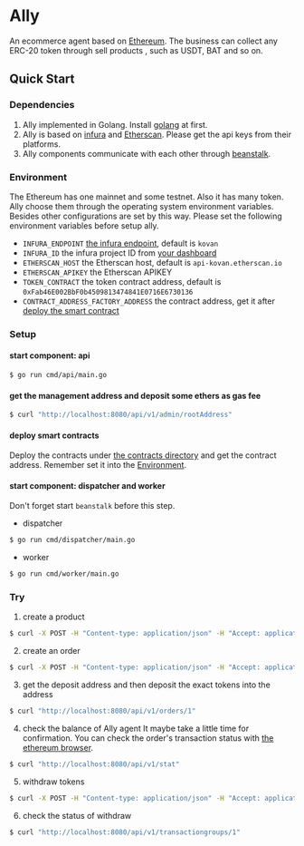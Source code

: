 # Ally
An ecommerce agent based on [Ethereum](https://ethereum.org/). The business can collect any ERC-20 token through sell products , such as USDT, BAT and so on.

## Quick Start
### Dependencies
1. Ally implemented in Golang. Install [golang](https://golang.org/) at first.
2. Ally is based on [infura](https://infura.io/) and [Etherscan](https://etherscan.io/). Please get the api keys from their platforms.
3. Ally components communicate with each other through [beanstalk](https://beanstalkd.github.io/).

### Environment
The Ethereum has one mainnet and some testnet. Also it has many token. Ally choose them through the operating system environment variables. Besides other configurations are set by this way. Please set the following environment variables before setup ally.
- `INFURA_ENDPOINT` [the infura endpoint](https://infura.io/docs/gettingStarted/chooseaNetwork.md), default is `kovan`
- `INFURA_ID` the infura project ID from [your dashboard](https://infura.io/dashboard)
- `ETHERSCAN_HOST` the Etherscan host, default is `api-kovan.etherscan.io`
- `ETHERSCAN_APIKEY` the Etherscan APIKEY
- `TOKEN_CONTRACT` the token contract address, default is `0xFab46E002BbF0b4509813474841E0716E6730136`
- `CONTRACT_ADDRESS_FACTORY_ADDRESS` the contract address, get it after [deploy the smart contract](#deploy-smart-contracts)

### Setup
#### start component: api
```bash
$ go run cmd/api/main.go
```

#### get the management address and deposit some ethers as gas fee
```bash
$ curl "http://localhost:8080/api/v1/admin/rootAddress"
```

#### deploy smart contracts
Deploy the contracts under [the contracts directory](contracts/) and get the contract address. Remember set it into the [Environment](#environment).

#### start component: dispatcher and worker
Don't forget start `beanstalk` before this step.
- dispatcher
```bash
$ go run cmd/dispatcher/main.go
```

- worker
```bash
$ go run cmd/worker/main.go
```

### Try
1. create a product
```bash
$ curl -X POST -H "Content-type: application/json" -H "Accept: application/json" -d '{"externalID": "my_id", "price": "0.01"}' http://localhost:8080/api/v1/items
```

2. create an order
```bash
$ curl -X POST -H "Content-type: application/json" -H "Accept: application/json" -d '{"itemID": 1, "sequence": 1, "account": "test"}' http://localhost:8080/api/v1/orders
```

3. get the deposit address and then deposit the exact tokens into the address
```bash
$ curl "http://localhost:8080/api/v1/orders/1"
```

4. check the balance of Ally agent
It maybe take a little time for confirmation. You can check the order's transaction status with [the ethereum browser](https://etherscan.io/).
```bash
$ curl "http://localhost:8080/api/v1/stat"
```

5. withdraw tokens
```bash
$ curl -X POST -H "Content-type: application/json" -H "Accept: application/json" -d '{"to": "0xAdbf42299d432Db7A70e298d07B7f33ce84Ae095", "amount": "0.01"}' http://localhost:8080/api/v1/admin/withdraw
```

6. check the status of withdraw
```bash
$ curl "http://localhost:8080/api/v1/transactiongroups/1"
```
